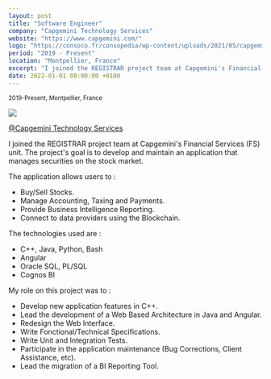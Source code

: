 ```yaml
---
layout: post
title: "Software Engineer"
company: "Capgemini Technology Services"
website: "https://www.capgemini.com/"
logo: "https://consoco.fr/consopedia/wp-content/uploads/2021/05/capgemini-logo.jpeg"
period: "2019 - Present"
location: "Montpellier, France"
excerpt: "I joined the REGISTRAR project team at Capgemini's Financial Services (FS) unit. The project's goal is to develop and maintain an application that manages securities on the stock market."
date: 2022-01-01 08:00:00 +0100
---
```


<small>2019-Present, Montpellier, France</small>

![](https://www.capgemini.com/wp-content/themes/capgemini-komposite/assets/images/logo.svg)

[@Capgemini Technology Services](https://www.capgemini.com/)

I joined the REGISTRAR project team at Capgemini's Financial Services (FS) unit. The project's goal is to develop and maintain an application that manages securities on the stock market.

The application allows users to :
* Buy/Sell Stocks.
* Manage Accounting, Taxing and Payments.
* Provide Business Intelligence Reporting.
* Connect to data providers using the Blockchain.

The technologies used are :
* C++, Java, Python, Bash
* Angular
* Oracle SQL, PL/SQL
* Cognos BI

My role on this project was to :
* Develop new application features in C++.
* Lead the development of a Web Based Architecture in Java and Angular.
* Redesign the Web Interface.
* Write Fonctional/Technical Specifications.
* Write Unit and Integration Tests.
* Participate in the application maintenance (Bug Corrections, Client Assistance, etc).
* Lead the migration of a BI Reporting Tool.